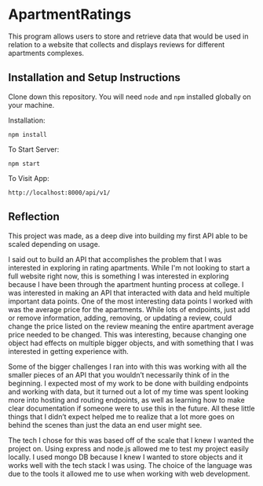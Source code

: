 # ApartmentRatings


This program allows users to store and retrieve data that would be used in relation to a website that collects and displays reviews for different apartments complexes.





## Installation and Setup Instructions

Clone down this repository. You will need `node` and `npm` installed globally on your machine.  

Installation:

`npm install`  

To Start Server:

`npm start`  

To Visit App:

`http://localhost:8000/api/v1/`  

## Reflection



This project was made, as a deep dive into building my first API able to be scaled depending on usage.

I said out to build an API that accomplishes the problem that I was interested in exploring in rating apartments. While I'm not looking to start a full website right now, this is something I was interested in exploring because I have been through the apartment hunting process at college. I was interested in making an API that interacted with data and held multiple important data points. One of the most interesting data points I worked with was the average price for the apartments. While lots of endpoints, just add or remove information, adding, removing, or updating a review, could change the price listed on the review meaning the entire apartment average price needed to be changed. This was interesting, because changing one object had effects on multiple bigger objects, and with something that I was interested in getting experience with.

Some of the bigger challenges I ran into with this was working with all the smaller pieces of an API that you wouldn’t necessarily think of in the beginning. I expected most of my work to be done with building endpoints and working with data, but it turned out a lot of my time was spent looking more into hosting and routing endpoints, as well as learning how to make clear documentation if someone were to use this in the future. All these little things that I didn’t expect helped me to realize that a lot more goes on behind the scenes than just the data an end user might see.

The tech I chose for this was based off of the scale that I knew I wanted the project on. Using express and node.js allowed me to test my project easily locally. I used mongo DB because I knew I wanted to store objects and it works well with the tech stack I was using. The choice of the language was due to the tools it allowed me to use when working with web development.


